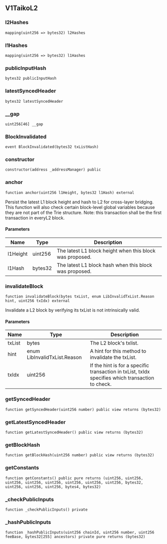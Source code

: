 ## V1TaikoL2

### l2Hashes

```solidity
mapping(uint256 => bytes32) l2Hashes
```

### l1Hashes

```solidity
mapping(uint256 => bytes32) l1Hashes
```

### publicInputHash

```solidity
bytes32 publicInputHash
```

### latestSyncedHeader

```solidity
bytes32 latestSyncedHeader
```

### \_\_gap

```solidity
uint256[46] __gap
```

### BlockInvalidated

```solidity
event BlockInvalidated(bytes32 txListHash)
```

### constructor

```solidity
constructor(address _addressManager) public
```

### anchor

```solidity
function anchor(uint256 l1Height, bytes32 l1Hash) external
```

Persist the latest L1 block height and hash to L2 for cross-layer
bridging. This function will also check certain block-level global
variables because they are not part of the Trie structure.
Note: this transaction shall be the first transaction in everyL2 block.

#### Parameters

| Name     | Type    | Description                                              |
| -------- | ------- | -------------------------------------------------------- |
| l1Height | uint256 | The latest L1 block height when this block was proposed. |
| l1Hash   | bytes32 | The latest L1 block hash when this block was proposed.   |

### invalidateBlock

```solidity
function invalidateBlock(bytes txList, enum LibInvalidTxList.Reason hint, uint256 txIdx) external
```

Invalidate a L2 block by verifying its txList is not intrinsically valid.

#### Parameters

| Name   | Type                         | Description                                                                                      |
| ------ | ---------------------------- | ------------------------------------------------------------------------------------------------ |
| txList | bytes                        | The L2 block's txlist.                                                                           |
| hint   | enum LibInvalidTxList.Reason | A hint for this method to invalidate the txList.                                                 |
| txIdx  | uint256                      | If the hint is for a specific transaction in txList, txIdx specifies which transaction to check. |

### getSyncedHeader

```solidity
function getSyncedHeader(uint256 number) public view returns (bytes32)
```

### getLatestSyncedHeader

```solidity
function getLatestSyncedHeader() public view returns (bytes32)
```

### getBlockHash

```solidity
function getBlockHash(uint256 number) public view returns (bytes32)
```

### getConstants

```solidity
function getConstants() public pure returns (uint256, uint256, uint256, uint256, uint256, uint256, uint256, uint256, bytes32, uint256, uint256, uint256, bytes4, bytes32)
```

### \_checkPublicInputs

```solidity
function _checkPublicInputs() private
```

### \_hashPublicInputs

```solidity
function _hashPublicInputs(uint256 chainId, uint256 number, uint256 feeBase, bytes32[255] ancestors) private pure returns (bytes32)
```
